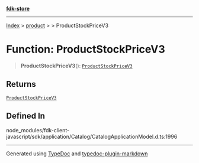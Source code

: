 [**fdk-store**](../../../README.md)
***

[Index](../../../API.md) > [product](../../README.md) > [<internal>](../README.md) > ProductStockPriceV3

# Function: ProductStockPriceV3

> **ProductStockPriceV3**(): [`ProductStockPriceV3`](../type-aliases/type-alias.ProductStockPriceV3.md)

## Returns

[`ProductStockPriceV3`](../type-aliases/type-alias.ProductStockPriceV3.md)

## Defined In

node\_modules/fdk-client-javascript/sdk/application/Catalog/CatalogApplicationModel.d.ts:1996

***
Generated using [TypeDoc](https://typedoc.org/) and [typedoc-plugin-markdown](https://www.npmjs.com/package/typedoc-plugin-markdown)
